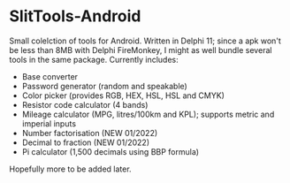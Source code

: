 # SlitTools-Android
Small colelction of tools for Android.
Written in Delphi 11; since a apk won't be less than 8MB with Delphi FireMonkey, I might as well bundle several tools in the same package.
Currently includes:
- Base converter
- Password generator (random and speakable)
- Color picker (provides RGB, HEX, HSL, HSL and CMYK)
- Resistor code calculator (4 bands)
- Mileage calculator (MPG, litres/100km and KPL); supports metric and imperial inputs
- Number factorisation (NEW 01/2022)
- Decimal to fraction (NEW 01/2022)
- Pi calculator (1,500 decimals using BBP formula)

Hopefully more to be added later.
